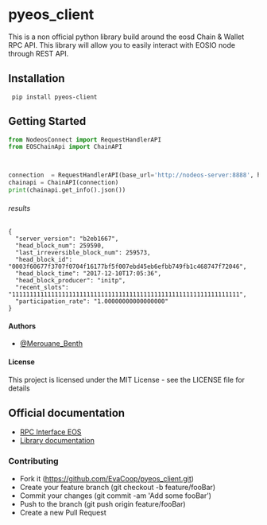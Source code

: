 # pyeos_client


This is a non official python library build around the eosd Chain & Wallet RPC API.
This library will allow you to easily interact with EOSIO node through REST API.

## Installation
~~~
 pip install pyeos-client
~~~

## Getting Started
```python
from NodeosConnect import RequestHandlerAPI
from EOSChainApi import ChainAPI



connection  = RequestHandlerAPI(base_url='http://nodeos-server:8888', headers={"Accept": "application/json"})
chainapi = ChainAPI(connection)
print(chainapi.get_info().json())
```
###### results

~~~
{
  "server_version": "b2eb1667",
  "head_block_num": 259590,
  "last_irreversible_block_num": 259573,
  "head_block_id": "0003f60677f3707f0704f16177bf5f007ebd45eb6efbb749fb1c468747f72046",
  "head_block_time": "2017-12-10T17:05:36",
  "head_block_producer": "initp",
  "recent_slots": "1111111111111111111111111111111111111111111111111111111111111111",
  "participation_rate": "1.00000000000000000"
}
~~~

#### Authors

- [@Merouane_Benth](https://twitter.com/Merouane_Benth)

#### License
This project is licensed under the MIT License - see the LICENSE file for details

## Official documentation
 - [RPC Interface EOS](https://eosio.github.io/eos/group__eosiorpc.html#v1walletlock)
 - [Library documentation]()

### Contributing

- Fork it (https://github.com/EvaCoop/pyeos_client.git)
- Create your feature branch (git checkout -b feature/fooBar)
- Commit your changes (git commit -am 'Add some fooBar')
- Push to the branch (git push origin feature/fooBar)
- Create a new Pull Request